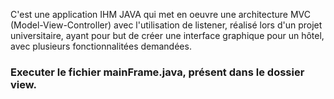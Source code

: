 C'est une application IHM JAVA qui met en oeuvre une architecture MVC (Model-View-Controller) avec l'utilisation de listener, réalisé lors d'un projet universitaire, ayant pour but de créer une interface graphique pour un hôtel, avec plusieurs fonctionnalitées
demandées. 

###  Executer le fichier mainFrame.java, présent dans le dossier view. ###
